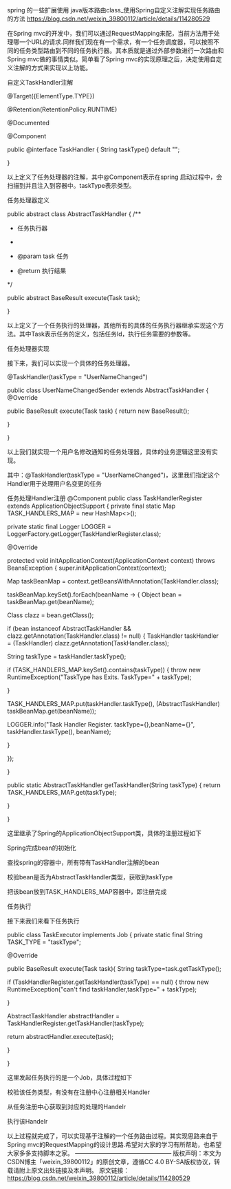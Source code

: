 spring 的一些扩展使用
java版本路由class_使用Spring自定义注解实现任务路由的方法
https://blog.csdn.net/weixin_39800112/article/details/114280529

在Spring mvc的开发中，我们可以通过RequestMapping来配，当前方法用于处理哪一个URL的请求.同样我们现在有一个需求，有一个任务调度器，可以按照不同的任务类型路由到不同的任务执行器。其本质就是通过外部参数进行一次路由和Spring mvc做的事情类似。简单看了Spring mvc的实现原理之后，决定使用自定义注解的方式来实现以上功能。

自定义TaskHandler注解

@Target({ElementType.TYPE})

@Retention(RetentionPolicy.RUNTIME)

@Documented

@Component

public @interface TaskHandler {
String taskType() default "";

}

以上定义了任务处理器的注解，其中@Component表示在spring 启动过程中，会扫描到并且注入到容器中。taskType表示类型。

任务处理器定义

public abstract class AbstractTaskHandler {
/**

* 任务执行器

*

* @param task 任务

* @return 执行结果

*/

public abstract BaseResult execute(Task task);

}

以上定义了一个任务执行的处理器，其他所有的具体的任务执行器继承实现这个方法。其中Task表示任务的定义，包括任务Id，执行任务需要的参数等。

任务处理器实现

接下来，我们可以实现一个具体的任务处理器。

@TaskHandler(taskType = "UserNameChanged")

public class UserNameChangedSender extends AbstractTaskHandler {
@Override

public BaseResult execute(Task task) {
return new BaseResult();

}

}

以上我们就实现一个用户名修改通知的任务处理器，具体的业务逻辑这里没有实现。

其中：@TaskHandler(taskType = "UserNameChanged")，这里我们指定这个Handler用于处理用户名变更的任务

任务处理Handler注册
@Component
public class TaskHandlerRegister extends ApplicationObjectSupport {
private final static Map TASK_HANDLERS_MAP = new HashMap<>();

private static final Logger LOGGER = LoggerFactory.getLogger(TaskHandlerRegister.class);

@Override

protected void initApplicationContext(ApplicationContext context) throws BeansException {
super.initApplicationContext(context);

Map taskBeanMap = context.getBeansWithAnnotation(TaskHandler.class);

taskBeanMap.keySet().forEach(beanName -> {
Object bean = taskBeanMap.get(beanName);

Class clazz = bean.getClass();

if (bean instanceof AbstractTaskHandler && clazz.getAnnotation(TaskHandler.class) != null) {
TaskHandler taskHandler = (TaskHandler) clazz.getAnnotation(TaskHandler.class);

String taskType = taskHandler.taskType();

if (TASK_HANDLERS_MAP.keySet().contains(taskType)) {
throw new RuntimeException("TaskType has Exits. TaskType=" + taskType);

}

TASK_HANDLERS_MAP.put(taskHandler.taskType(), (AbstractTaskHandler) taskBeanMap.get(beanName));

LOGGER.info("Task Handler Register. taskType={},beanName={}", taskHandler.taskType(), beanName);

}

});

}

public static AbstractTaskHandler getTaskHandler(String taskType) {
return TASK_HANDLERS_MAP.get(taskType);

}

}

这里继承了Spring的ApplicationObjectSupport类，具体的注册过程如下

Spring完成bean的初始化

查找spring的容器中，所有带有TaskHandler注解的bean

校验bean是否为AbstractTaskHandler类型，获取到taskType

把该bean放到TASK_HANDLERS_MAP容器中，即注册完成

任务执行

接下来我们来看下任务执行

public class TaskExecutor implements Job {
private static final String TASK_TYPE = "taskType";

@Override

public BaseResult execute(Task task){
String taskType=task.getTaskType();

if (TaskHandlerRegister.getTaskHandler(taskType) == null) {
throw new RuntimeException("can't find taskHandler,taskType=" + taskType);

}

AbstractTaskHandler abstractHandler = TaskHandlerRegister.getTaskHandler(taskType);

return abstractHandler.execute(task);

}

}

这里发起任务执行的是一个Job，具体过程如下

校验该任务类型，有没有在注册中心注册相关Handler

从任务注册中心获取到对应的处理的Handelr

执行该Handelr

以上过程就完成了，可以实现基于注解的一个任务路由过程。其实现思路来自于Spring mvc的RequestMapping的设计思路.希望对大家的学习有所帮助，也希望大家多多支持脚本之家。
————————————————
版权声明：本文为CSDN博主「weixin_39800112」的原创文章，遵循CC 4.0 BY-SA版权协议，转载请附上原文出处链接及本声明。
原文链接：https://blog.csdn.net/weixin_39800112/article/details/114280529
